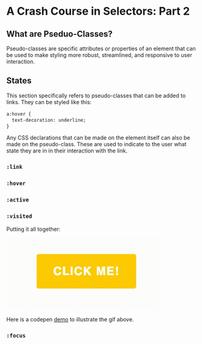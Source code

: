 # A Crash Course in Selectors: Part 2

## What are Pseduo-Classes?

Pseudo-classes are specific attributes or properties of an element that can be used to make styling more robust, streamlined, and responsive to user interaction.

## States

This section specifically refers to pseudo-classes that can be added to links. They can be styled like this:

```
a:hover {
  text-decoration: underline;
}
```

Any CSS declarations that can be made on the element itself can also be made on the pseudo-class. These are used to indicate to the user what state they are in in their interaction with the link.

### `:link`
<!-- TODO(maddie): explain -->

### `:hover`
<!-- TODO(maddie): explain -->

### `:active`
<!-- TODO(maddie): explain -->

### `:visited`
<!-- TODO(maddie): explain -->

Putting it all together:

![Demo](../images/stateful_pseudo_classes.gif)

Here is a codepen [demo](http://codepen.io/raemadeline/pen/MyNXqx) to illustrate the gif above.

### `:focus`
